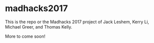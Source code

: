 # madhacks2017
This is the repo or the Madhacks 2017 project of Jack Leshem, Kerry Li, Michael Greer, and Thomas Kelly.

More to come soon!
